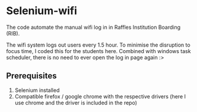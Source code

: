 # Selenium-wifi

The code automate the manual wifi log in in Raffles Institution Boarding (RIB).

The wifi system logs out users every 1.5 hour. To minimise the disruption to focus time, I coded this for the students here.
Combined with windows task scheduler, there is no need to ever open the log in page again :>

## Prerequisites

1. Selenium installed
2. Compatible firefox / google chrome with the respective drivers (here I use chrome and the driver is included in the repo)

